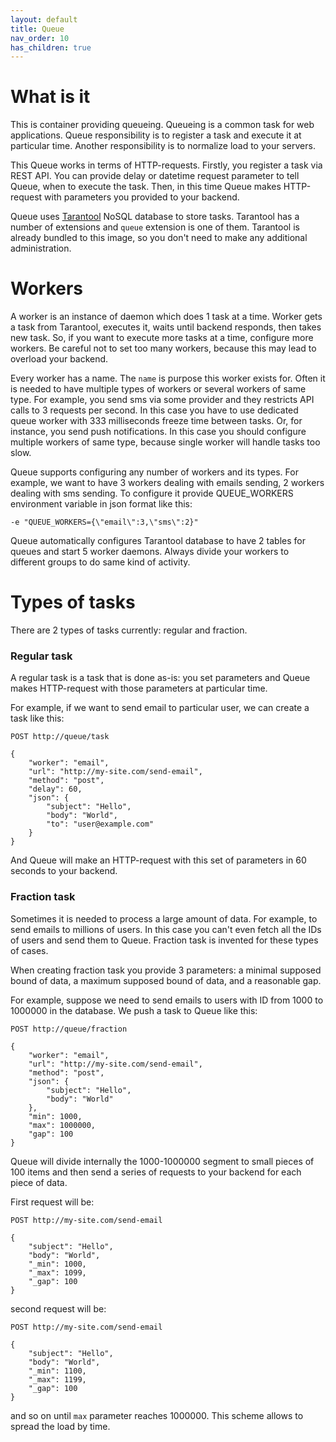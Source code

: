 ```yaml
---
layout: default
title: Queue
nav_order: 10
has_children: true
---
```


What is it
==========

This is container providing queueing.
Queueing is a common task for web applications.
Queue responsibility is to register a task and execute it at particular time.
Another responsibility is to normalize load to your servers.

This Queue works in terms of HTTP-requests. Firstly, you register a task via REST API.
You can provide delay or datetime request parameter to tell Queue, when to execute the task.
Then, in this time Queue makes HTTP-request with parameters you provided to your backend.

Queue uses [Tarantool](https://www.tarantool.io/) NoSQL database to store tasks.
Tarantool has a number of extensions and `queue` extension is one of them.
Tarantool is already bundled to this image, so you don't need to make any additional administration.

Workers
=======

A worker is an instance of daemon which does 1 task at a time.
Worker gets a task from Tarantool, executes it, waits until backend responds, then takes new task.
So, if you want to execute more tasks at a time, configure more workers.
Be careful not to set too many workers, because this may lead to overload your backend.

Every worker has a name. The `name` is purpose this worker exists for.
Often it is needed to have multiple types of workers or several workers of same type.
For example, you send sms via some provider and they restricts API calls to 3 requests per second.
In this case you have to use dedicated queue worker with 333 milliseconds freeze time between tasks.
Or, for instance, you send push notifications.
In this case you should configure multiple workers of same type, because single worker will handle tasks too slow.

Queue supports configuring any number of workers and its types.
For example, we want to have 3 workers dealing with emails sending, 2 workers dealing with sms sending.
To configure it provide QUEUE_WORKERS environment variable in json format like this:

```
-e "QUEUE_WORKERS={\"email\":3,\"sms\":2}"
```

Queue automatically configures Tarantool database to have 2 tables for queues and start 5 worker daemons.
Always divide your workers to different groups to do same kind of activity.

Types of tasks
==============

There are 2 types of tasks currently: regular and fraction.

### Regular task

A regular task is a task that is done as-is: you set parameters and Queue makes HTTP-request with those parameters at particular time.

For example, if we want to send email to particular user, we can create a task like this:

```
POST http://queue/task

{
    "worker": "email",
    "url": "http://my-site.com/send-email",
    "method": "post",
    "delay": 60,
    "json": {
        "subject": "Hello",
        "body": "World",
        "to": "user@example.com"
    }
}
```

And Queue will make an HTTP-request with this set of parameters in 60 seconds to your backend.

### Fraction task

Sometimes it is needed to process a large amount of data. For example, to send emails to millions of users.
In this case you can't even fetch all the IDs of users and send them to Queue.
Fraction task is invented for these types of cases.

When creating fraction task you provide 3 parameters: a minimal supposed bound of data, a maximum supposed bound of data, and a reasonable gap.

For example, suppose we need to send emails to users with ID from 1000 to 1000000 in the database.
We push a task to Queue like this:

```
POST http://queue/fraction

{
    "worker": "email",
    "url": "http://my-site.com/send-email",
    "method": "post",
    "json": {
        "subject": "Hello",
        "body": "World"
    },
    "min": 1000,
    "max": 1000000,
    "gap": 100
}
```

Queue will divide internally the 1000-1000000 segment to small pieces of 100 items
and then send a series of requests to your backend for each piece of data.

First request will be:

```
POST http://my-site.com/send-email

{
    "subject": "Hello",
    "body": "World",
    "_min": 1000,
    "_max": 1099,
    "_gap": 100
}
```

second request will be:

```
POST http://my-site.com/send-email

{
    "subject": "Hello",
    "body": "World",
    "_min": 1100,
    "_max": 1199,
    "_gap": 100
}
```

and so on until `max` parameter reaches 1000000. This scheme allows to spread the load by time.

